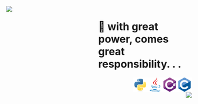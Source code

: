 <div style="display: flex;">
    <div style="flex: 1;">
        <img align="left" width="250" src="https://media0.giphy.com/media/kaYd4afqiyQVoqNyzQ/giphy.gif?cid=ecf05e474bhx7ouwoid7yoirljtgcdwlfba6iweix2higtil&ep=v1_stickers_search&rid=giphy.gif&ct=s"/>
    </div>
    <div>
        <h1>👾 with great power, comes great responsibility. . .</h1>
            <a href="https://www.cprogramming.com/" target="_blank" rel="noreferrer"> 
                <img align="right" src="https://raw.githubusercontent.com/devicons/devicon/master/icons/c/c-original.svg" alt="c" width="40" height="40"/> 
            </a> 
            <a href="https://www.w3schools.com/cs/" target="_blank" rel="noreferrer"> 
                <img align="right" src="https://raw.githubusercontent.com/devicons/devicon/master/icons/csharp/csharp-original.svg" alt="csharp" width="40" height="40"/> 
            </a> 
            <a href="https://www.java.com" target="_blank" rel="noreferrer"> 
                <img align="right" src="https://raw.githubusercontent.com/devicons/devicon/master/icons/java/java-original.svg" alt="java" width="40" height="40"/> 
            </a> 
            <a href="https://www.python.org" target="_blank" rel="noreferrer"> 
                <img align="right" src="https://raw.githubusercontent.com/devicons/devicon/master/icons/python/python-original.svg" alt="python" width="40" height="40"/> 
            </a>
    </div>
</div>

<div style="text-align: right;">
    <a href="https://github.com/Hisllaylla">
        <img align="right" height="165em" src="https://github-profile-summary-cards.vercel.app/api/cards/profile-details?username=Hisllaylla&theme=jolly&include_border=true"/>
    </a>
</div>
